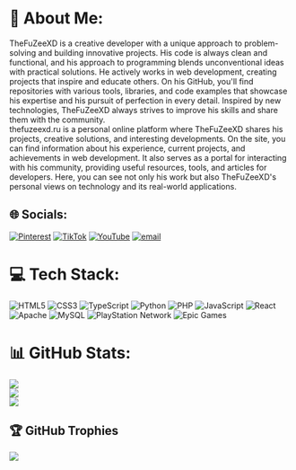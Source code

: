 # 💫 About Me:
TheFuZeeXD is a creative developer with a unique approach to problem-solving and building innovative projects. His code is always clean and functional, and his approach to programming blends unconventional ideas with practical solutions. He actively works in web development, creating projects that inspire and educate others. On his GitHub, you'll find repositories with various tools, libraries, and code examples that showcase his expertise and his pursuit of perfection in every detail. Inspired by new technologies, TheFuZeeXD always strives to improve his skills and share them with the community.<br>thefuzeexd.ru is a personal online platform where TheFuZeeXD shares his projects, creative solutions, and interesting developments. On the site, you can find information about his experience, current projects, and achievements in web development. It also serves as a portal for interacting with his community, providing useful resources, tools, and articles for developers. Here, you can see not only his work but also TheFuZeeXD's personal views on technology and its real-world applications.


## 🌐 Socials:
[![Pinterest](https://img.shields.io/badge/Pinterest-%23E60023.svg?logo=Pinterest&logoColor=white)](https://pinterest.com/TheFuZeeXD) [![TikTok](https://img.shields.io/badge/TikTok-%23000000.svg?logo=TikTok&logoColor=white)](https://tiktok.com/@fuzeexd) [![YouTube](https://img.shields.io/badge/YouTube-%23FF0000.svg?logo=YouTube&logoColor=white)](https://youtube.com/@@TheFuZeeXD) [![email](https://img.shields.io/badge/Email-D14836?logo=gmail&logoColor=white)](mailto:fuzeexd@thefuzeexd.ru) 

# 💻 Tech Stack:
![HTML5](https://img.shields.io/badge/html5-%23E34F26.svg?style=for-the-badge&logo=html5&logoColor=white) ![CSS3](https://img.shields.io/badge/css3-%231572B6.svg?style=for-the-badge&logo=css3&logoColor=white) ![TypeScript](https://img.shields.io/badge/typescript-%23007ACC.svg?style=for-the-badge&logo=typescript&logoColor=white) ![Python](https://img.shields.io/badge/python-3670A0?style=for-the-badge&logo=python&logoColor=ffdd54) ![PHP](https://img.shields.io/badge/php-%23777BB4.svg?style=for-the-badge&logo=php&logoColor=white) ![JavaScript](https://img.shields.io/badge/javascript-%23323330.svg?style=for-the-badge&logo=javascript&logoColor=%23F7DF1E) ![React](https://img.shields.io/badge/react-%2320232a.svg?style=for-the-badge&logo=react&logoColor=%2361DAFB) ![Apache](https://img.shields.io/badge/apache-%23D42029.svg?style=for-the-badge&logo=apache&logoColor=white) ![MySQL](https://img.shields.io/badge/mysql-4479A1.svg?style=for-the-badge&logo=mysql&logoColor=white) ![PlayStation Network](https://img.shields.io/badge/PSN-%230070D1.svg?style=for-the-badge&logo=Playstation&logoColor=white) ![Epic Games](https://img.shields.io/badge/epicgames-%23313131.svg?style=for-the-badge&logo=epicgames&logoColor=white)
# 📊 GitHub Stats:
![](https://github-readme-stats.vercel.app/api?username=TheFuZeeXD&theme=tokyonight&hide_border=false&include_all_commits=false&count_private=false)<br/>
![](https://nirzak-streak-stats.vercel.app/?user=TheFuZeeXD&theme=tokyonight&hide_border=false)<br/>
![](https://github-readme-stats.vercel.app/api/top-langs/?username=TheFuZeeXD&theme=tokyonight&hide_border=false&include_all_commits=false&count_private=false&layout=compact)

## 🏆 GitHub Trophies
![](https://github-profile-trophy.vercel.app/?username=TheFuZeeXD&theme=tokyonight&no-frame=false&no-bg=false&margin-w=4)

<!-- Proudly created with GPRM ( https://gprm.itsvg.in ) -->
